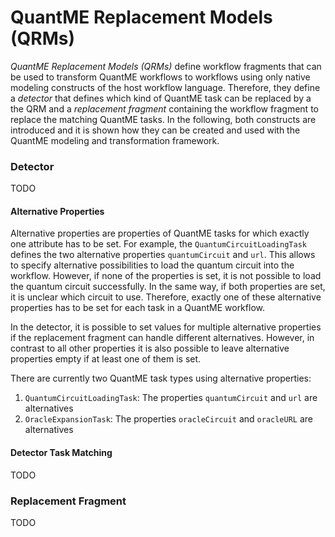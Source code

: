 # QuantME Replacement Models (QRMs)

_QuantME Replacement Models (QRMs)_ define workflow fragments that can be used to transform QuantME workflows to workflows using only native modeling constructs of the host workflow language.
Therefore, they define a _detector_ that defines which kind of QuantME task can be replaced by a the QRM and a _replacement fragment_ containing the workflow fragment to replace the matching QuantME tasks.
In the following, both constructs are introduced and it is shown how they can be created and used with the QuantME modeling and transformation framework.

### Detector

TODO

#### Alternative Properties

Alternative properties are properties of QuantME tasks for which exactly one attribute has to be set.
For example, the `QuantumCircuitLoadingTask` defines the two alternative properties `quantumCircuit` and `url`.
This allows to specify alternative possibilities to load the quantum circuit into the workflow.
However, if none of the properties is set, it is not possible to load the quantum circuit successfully.
In the same way, if both properties are set, it is unclear which circuit to use.
Therefore, exactly one of these alternative properties has to be set for each task in a QuantME workflow.

In the detector, it is possible to set values for multiple alternative properties if the replacement fragment can handle different alternatives.
However, in contrast to all other properties it is also possible to leave alternative properties empty if at least one of them is set.

There are currently two QuantME task types using alternative properties: 

1. `QuantumCircuitLoadingTask`: The properties `quantumCircuit` and `url` are alternatives
2. `OracleExpansionTask`: The properties `oracleCircuit` and `oracleURL` are alternatives

#### Detector Task Matching

TODO

### Replacement Fragment

TODO
